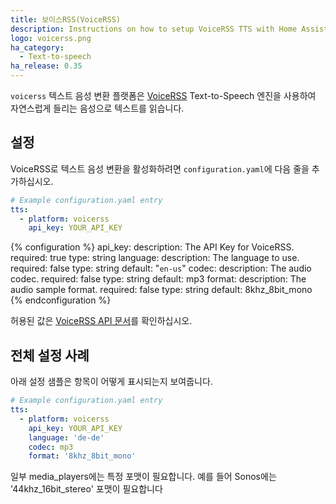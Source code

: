 ```yaml
---
title: 보이스RSS(VoiceRSS)
description: Instructions on how to setup VoiceRSS TTS with Home Assistant.
logo: voicerss.png
ha_category:
  - Text-to-speech
ha_release: 0.35
---
```


`voicerss` 텍스트 음성 변환 플랫폼은 [VoiceRSS](http://www.voicerss.org/) Text-to-Speech 엔진을 사용하여 자연스럽게 들리는 음성으로 텍스트를 읽습니다.

## 설정

VoiceRSS로 텍스트 음성 변환을 활성화하려면 `configuration.yaml`에 다음 줄을 추가하십시오.

```yaml
# Example configuration.yaml entry
tts:
  - platform: voicerss
    api_key: YOUR_API_KEY
```

{% configuration %}
api_key:
  description: The API Key for VoiceRSS.
  required: true
  type: string
language:
  description: The language to use.
  required: false
  type: string
  default: "`en-us`"
codec:
  description: The audio codec.
  required: false
  type: string
  default: mp3
format:
  description: The audio sample format.
  required: false
  type: string
  default: 8khz_8bit_mono
{% endconfiguration %}

허용된 값은 [VoiceRSS API 문서](http://www.voicerss.org/api/documentation.aspx)를 확인하십시오.

## 전체 설정 사례

아래 설정 샘플은 항목이 어떻게 표시되는지 보여줍니다.

```yaml
# Example configuration.yaml entry
tts:
  - platform: voicerss
    api_key: YOUR_API_KEY
    language: 'de-de'
    codec: mp3
    format: '8khz_8bit_mono'
```

일부 media_players에는 특정 포맷이 필요합니다. 예를 들어 Sonos에는 '44khz_16bit_stereo' 포맷이 필요합니다